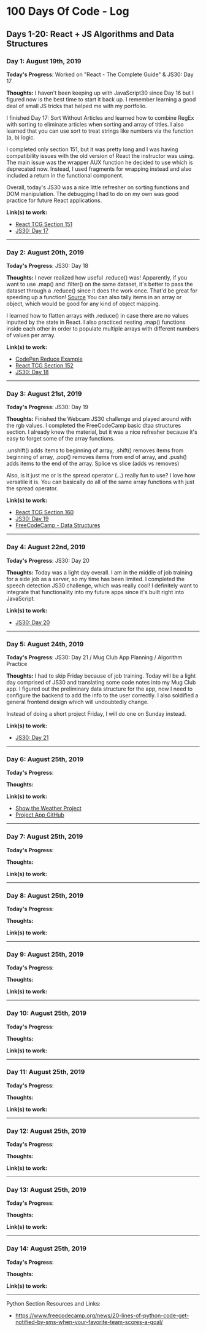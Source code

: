 # 100 Days Of Code - Log

## Days 1-20: React + JS Algorithms and Data Structures

### Day 1: August 19th, 2019

**Today's Progress**: Worked on "React - The Complete Guide" & JS30: Day 17

**Thoughts:** I haven't been keeping up with JavaScript30 since Day 16 but I figured now is the best time to start it back up. I remember learning a good deal of small JS tricks that helped me with my portfolio.

I finished Day 17: Sort Without Articles and learned how to combine RegEx with sorting to eliminate articles when sorting and array of titles. I also learned that you can use sort to treat strings like numbers via the function (a, b) logic.

I completed only section 151, but it was pretty long and I was having compatibility issues with the old version of React the instructor was using. The main issue was the wrapper AUX function he decided to use which is deprecated now. Instead, I used fragments for wrapping instead and also included a return in the functional component.

Overall, today's JS30 was a nice little refresher on sorting functions and DOM manipulation. The debugging I had to do on my own was good practice for future React applications.

**Link(s) to work:** 
* [React TCG Section 151](https://www.udemy.com/react-the-complete-guide-incl-redux/learn/lecture/13556476?start=0#overview)
* [JS30: Day 17](https://github.com/r742davis/JavaScript30/tree/master/17%20-%20Sort%20Without%20Articles)
___

### Day 2: August 20th, 2019

**Today's Progress**: JS30: Day 18

**Thoughts:** I never realized how useful .reduce() was! Apparently, if you want to use .map() and .filter() on the same dataset, it's better to pass the dataset through a .reduce() since it does the work once. That'd be great for speeding up a function! [Source](https://www.freecodecamp.org/news/reduce-f47a7da511a9/) You can also tally items in an array or object, which would be good for any kind of object mapping. 

I learned how to flatten arrays with .reduce() in case there are no values inputted by the state in React. I also practiced nesting .map() functions inside each other in order to populate multiple arrays with different numbers of values per array. 

**Link(s) to work:**
* [CodePen Reduce Example](https://codepen.io/rdavis90/pen/VwZKood?editors=1011)
* [React TCG Section 152](https://www.udemy.com/react-the-complete-guide-incl-redux/learn/lecture/13556484#questions/7944074)
* [JS30: Day 18](https://github.com/r742davis/JavaScript30/tree/master/18%20-%20Adding%20Up%20Times%20with%20Reduce)
___

### Day 3: August 21st, 2019

**Today's Progress**: JS30: Day 19

**Thoughts:** Finished the Webcam JS30 challenge and played around with the rgb values. I completed the FreeCodeCamp basic dtaa structures section. I already knew the material, but it was a nice refresher because it's easy to forget some of the array functions. 

.unshift() adds items to beginning of array, .shift() removes items from beginning of array, .pop() removes items from end of array, and .push() adds items to the end of the array. Splice vs slice (adds vs removes)

Also, is it just me or is the spread operator (...) really fun to use? I love how versatile it is. You can basically do all of the same array functions with just the spread operator.

**Link(s) to work:** 
* [React TCG Section 160](https://www.udemy.com/react-the-complete-guide-incl-redux/learn/lecture/8109026?start=0#overview)
* [JS30: Day 19](https://github.com/r742davis/JavaScript30/tree/master/19%20-%20Webcam%20Fun)
* [FreeCodeCamp - Data Structures](https://learn.freecodecamp.org/javascript-algorithms-and-data-structures/basic-data-structures)
___

### Day 4: August 22nd, 2019

**Today's Progress**: JS30: Day 20

**Thoughts:** Today was a light day overall. I am in the middle of job training for a side job as a server, so my time has been limited. I completed the speech detection JS30 challenge, which was really cool! I definitely want to integrate that functionality into my future apps since it's built right into JavaScript.

**Link(s) to work:** 
* [JS30: Day 20](https://github.com/r742davis/JavaScript30/tree/master/20%20-%20Speech%20Detection)
___

### Day 5: August 24th, 2019

**Today's Progress**: JS30: Day 21 / Mug Club App Planning / Algorithm Practice

**Thoughts:** I had to skip Friday because of job training. Today will be a light day comprised of JS30 and translating some code notes into my Mug Club app. I figured out the preliminary data structure for the app, now I need to configure the backend to add the info to the user correctly. I also soldified a general frontend design which will undoubtedly change.

Instead of doing a short project Friday, I will do one on Sunday instead.

**Link(s) to work:** 
* [JS30: Day 21](https://github.com/r742davis/JavaScript30/tree/master/21%20-%20Geolocation)
___


### Day 6: August 25th, 2019

**Today's Progress**: 

**Thoughts:** 

**Link(s) to work:** 
* [Show the Weather Project](https://learn.freecodecamp.org/coding-interview-prep/take-home-projects/show-the-local-weather)
* [Project App GitHub]()
___

### Day 7: August 25th, 2019

**Today's Progress**: 

**Thoughts:** 

**Link(s) to work:** 
___

### Day 8: August 25th, 2019

**Today's Progress**: 

**Thoughts:** 

**Link(s) to work:** 
___

### Day 9: August 25th, 2019

**Today's Progress**: 

**Thoughts:** 

**Link(s) to work:** 
___

### Day 10: August 25th, 2019

**Today's Progress**: 

**Thoughts:** 

**Link(s) to work:** 
___

### Day 11: August 25th, 2019

**Today's Progress**: 

**Thoughts:** 

**Link(s) to work:** 
___

### Day 12: August 25th, 2019

**Today's Progress**: 

**Thoughts:** 

**Link(s) to work:** 
___

### Day 13: August 25th, 2019

**Today's Progress**: 

**Thoughts:** 

**Link(s) to work:** 
___

### Day 14: August 25th, 2019

**Today's Progress**: 

**Thoughts:** 

**Link(s) to work:** 
___



Python Section Resources and Links:
- https://www.freecodecamp.org/news/20-lines-of-python-code-get-notified-by-sms-when-your-favorite-team-scores-a-goal/
